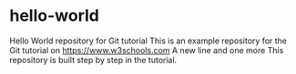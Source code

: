 # hello-world
Hello World repository for Git tutorial
This is an example repository for the Git tutorial on https://www.w3schools.com
A new line
and one more
This repository is built step by step in the tutorial.
